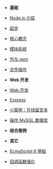 - **基础**
- [Node.js 介绍](introduction)
- [起步](getting-started)
- [核心概念](architecture)
- [模块系统](module)
- [包与 npm](package-npm.md)
- [文件操作](fs)





- **Web 开发**
- [Web 开发](web)
- [Express](express)
- [小案例：在线留言本](online-guestbook)
- [操作 MySQL 数据库](node-mysql)





- **综合案例**





- **其它**
- [EcmaScript 6 基础](es6-base)
- [回调函数强化](callback)
